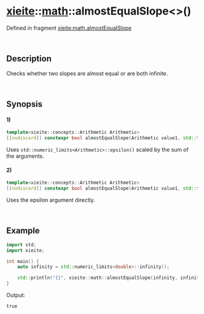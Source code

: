 # [xieite](../../xieite.md)\:\:[math](../../math.md)\:\:almostEqualSlope\<\>\(\)
Defined in fragment [xieite:math.almostEqualSlope](../../../src/math/almost_equal_slope.cpp)

&nbsp;

## Description
Checks whether two slopes are almost equal or are both infinite.

&nbsp;

## Synopsis
#### 1)
```cpp
template<xieite::concepts::Arithmetic Arithmetic>
[[nodiscard]] constexpr bool almostEqualSlope(Arithmetic value1, std::type_identity_t<Arithmetic> value2) noexcept;
```
Uses `std::numeric_limits<Arithmetic>::epsilon()` scaled by the sum of the arguments.
#### 2)
```cpp
template<xieite::concepts::Arithmetic Arithmetic>
[[nodiscard]] constexpr bool almostEqualSlope(Arithmetic value1, std::type_identity_t<Arithmetic> value2, std::type_identity_t<Arithmetic> epsilon) noexcept;
```
Uses the epsilon argument directly.

&nbsp;

## Example
```cpp
import std;
import xieite;

int main() {
    auto infinity = std::numeric_limits<double>::infinity();

    std::println("{}", xieite::math::almostEqualSlope(infinity, infinity));
}
```
Output:
```
true
```
